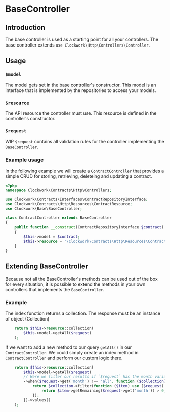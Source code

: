 # BaseController
## Introduction
The base controller is used as a starting point for all your controllers. The base controller extends `use Clockwork\Http\Controllers\Controller`.
## Usage
### `$model`
The model gets set in the base controller's constructor. This model is an interface that is implemented by the repositories to access your models.

### `$resource`
The API resource the controller must use. This resource is defined in the controller's constructor.

### `$request`
WIP
`$request` contains all validation rules for the controller implementing the `BaseController`.

### Example usage
In the following example we will create a `ContractController` that provides a simple CRUD for storing, retrieving, deleteing and updating a contract.

```php
<?php
namespace Clockwork\Contracts\Http\Controllers;

use Clockwork\Contracts\Interfaces\ContractRepositoryInterface;
use Clockwork\Contracts\Http\Resources\ContractResource;
use Clockwork\Base\BaseController;

class ContractController extends BaseController
{
    public function __construct(ContractRepositoryInterface $contract)
    {
        $this->model = $contract;
        $this->resource = '\Clockwork\Contracts\Http\Resources\ContractResource';
    }
}
```
## Extending BaseController
Because not all the BaseController's methods can be used out of the box for every situation, it is possible to extend the methods in your own controllers that implements the `BaseController`.

### Example
The index function returns a collection. The response must be an instance of object (Collection)
```php
    return $this->resource::collection(
        $this->model->getAll($request)
    );
```
If we want to add a new method to our query `getAll()` in our `ContractController`. We could simply create an index method in `ContractController` and perform our custom logic there.

```php
    return $this->resource::collection(
        $this->model->getAll($request)
        // Here we filter our results if `$request` has the month variable.
        ->when($request->get('month') !== 'all', function ($collection) use ($request) {
            return $collection->filter(function ($item) use ($request) {
                return $item->getRemaining($request->get('month')) > 0;
            });
        })->values()
    );
```